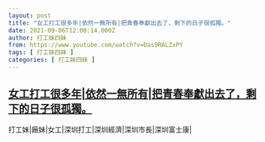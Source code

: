 ```yaml
---
layout: post
title: "女工打工很多年|依然一無所有|把青春奉獻出去了，剩下的日子很孤獨。"
date: 2021-09-06T12:00:14.000Z
author: 打工妹四妹
from: https://www.youtube.com/watch?v=Das9RALZxPY
tags: [ 打工妹四妹 ]
categories: [ 打工妹四妹 ]
---
```

<!--1630929614000-->
[女工打工很多年|依然一無所有|把青春奉獻出去了，剩下的日子很孤獨。](https://www.youtube.com/watch?v=Das9RALZxPY)
------

<div>
打工妹|廠妹|女工|深圳打工|深圳經濟|深圳市長|深圳富士康|
</div>
